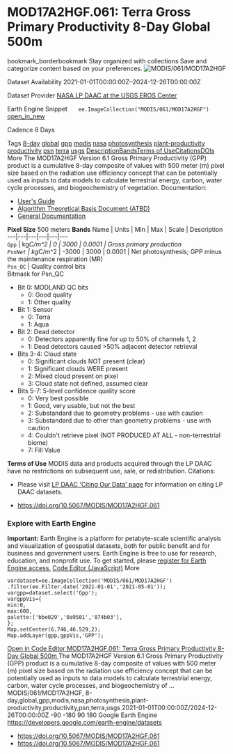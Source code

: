 
#  MOD17A2HGF.061: Terra Gross Primary Productivity 8-Day Global 500m 
bookmark_borderbookmark Stay organized with collections  Save and categorize content based on your preferences.
![MODIS/061/MOD17A2HGF](https://developers.google.com/earth-engine/datasets/images/MODIS/MODIS_061_MOD17A2HGF_sample.png) 

Dataset Availability
    2021-01-01T00:00:00Z–2024-12-26T00:00:00Z 

Dataset Provider
     [ NASA LP DAAC at the USGS EROS Center ](https://doi.org/10.5067/MODIS/MOD17A2HGF.061) 

Earth Engine Snippet
     `    ee.ImageCollection("MODIS/061/MOD17A2HGF")   ` [ open_in_new ](https://code.earthengine.google.com/?scriptPath=Examples:Datasets/MODIS/MODIS_061_MOD17A2HGF) 

Cadence
    8 Days 

Tags
     [8-day](https://developers.google.com/earth-engine/datasets/tags/8-day) [global](https://developers.google.com/earth-engine/datasets/tags/global) [gpp](https://developers.google.com/earth-engine/datasets/tags/gpp) [modis](https://developers.google.com/earth-engine/datasets/tags/modis) [nasa](https://developers.google.com/earth-engine/datasets/tags/nasa) [photosynthesis](https://developers.google.com/earth-engine/datasets/tags/photosynthesis) [plant-productivity](https://developers.google.com/earth-engine/datasets/tags/plant-productivity) [productivity](https://developers.google.com/earth-engine/datasets/tags/productivity) [psn](https://developers.google.com/earth-engine/datasets/tags/psn) [terra](https://developers.google.com/earth-engine/datasets/tags/terra) [usgs](https://developers.google.com/earth-engine/datasets/tags/usgs)
[Description](https://developers.google.com/earth-engine/datasets/catalog/MODIS_061_MOD17A2HGF#description)[Bands](https://developers.google.com/earth-engine/datasets/catalog/MODIS_061_MOD17A2HGF#bands)[Terms of Use](https://developers.google.com/earth-engine/datasets/catalog/MODIS_061_MOD17A2HGF#terms-of-use)[Citations](https://developers.google.com/earth-engine/datasets/catalog/MODIS_061_MOD17A2HGF#citations)[DOIs](https://developers.google.com/earth-engine/datasets/catalog/MODIS_061_MOD17A2HGF#dois) More
The MOD17A2HGF Version 6.1 Gross Primary Productivity (GPP) product is a cumulative 8-day composite of values with 500 meter (m) pixel size based on the radiation use efficiency concept that can be potentially used as inputs to data models to calculate terrestrial energy, carbon, water cycle processes, and biogeochemistry of vegetation.
Documentation:
  * [User's Guide](https://lpdaac.usgs.gov/documents/972/MOD17_User_Guide_V61.pdf)
  * [Algorithm Theoretical Basis Document (ATBD)](https://lpdaac.usgs.gov/documents/95/MOD17_ATBD.pdf)
  * [General Documentation](https://ladsweb.modaps.eosdis.nasa.gov/filespec/MODIS/6/MOD17A2HGF)


**Pixel Size** 500 meters 
**Bands**
Name | Units | Min | Max | Scale | Description  
---|---|---|---|---|---  
`Gpp` | kg*C/m^2 |  0  |  3000  | 0.0001 | Gross primary production  
`PsnNet` | kg*C/m^2 |  -3000  |  3000  | 0.0001 | Net photosynthesis; GPP minus the maintenance respiration (MR)  
`Psn_QC` | Quality control bits  
Bitmask for Psn_QC
  * Bit 0: MODLAND QC bits 
    * 0: Good quality
    * 1: Other quality
  * Bit 1: Sensor 
    * 0: Terra
    * 1: Aqua
  * Bit 2: Dead detector 
    * 0: Detectors apparently fine for up to 50% of channels 1, 2
    * 1: Dead detectors caused >50% adjacent detector retrieval
  * Bits 3-4: Cloud state 
    * 0: Significant clouds NOT present (clear)
    * 1: Significant clouds WERE present
    * 2: Mixed cloud present on pixel
    * 3: Cloud state not defined, assumed clear
  * Bits 5-7: 5-level confidence quality score 
    * 0: Very best possible
    * 1: Good, very usable, but not the best
    * 2: Substandard due to geometry problems - use with caution
    * 3: Substandard due to other than geometry problems - use with caution
    * 4: Couldn't retrieve pixel (NOT PRODUCED AT ALL - non-terrestrial biome)
    * 7: Fill Value

  
**Terms of Use**
MODIS data and products acquired through the LP DAAC have no restrictions on subsequent use, sale, or redistribution.
Citations:
  * Please visit [LP DAAC 'Citing Our Data' page](https://lpdaac.usgs.gov/citing_our_data) for information on citing LP DAAC datasets.


  * [ https://doi.org/10.5067/MODIS/MOD17A2HGF.061 ](https://doi.org/10.5067/MODIS/MOD17A2HGF.061)


### Explore with Earth Engine
**Important:** Earth Engine is a platform for petabyte-scale scientific analysis and visualization of geospatial datasets, both for public benefit and for business and government users. Earth Engine is free to use for research, education, and nonprofit use. To get started, please [register for Earth Engine access.](https://console.cloud.google.com/earth-engine)
[Code Editor (JavaScript)](https://developers.google.com/earth-engine/datasets/catalog/MODIS_061_MOD17A2HGF#code-editor-javascript-sample) More
```
vardataset=ee.ImageCollection('MODIS/061/MOD17A2HGF')
.filter(ee.Filter.date('2021-01-01','2021-05-01'));
vargpp=dataset.select('Gpp');
vargppVis={
min:0,
max:600,
palette:['bbe029','0a9501','074b03'],
};
Map.setCenter(6.746,46.529,2);
Map.addLayer(gpp,gppVis,'GPP');
```
[ Open in Code Editor ](https://code.earthengine.google.com/?scriptPath=Examples:Datasets/MODIS/MODIS_061_MOD17A2HGF)
[ MOD17A2HGF.061: Terra Gross Primary Productivity 8-Day Global 500m ](https://developers.google.com/earth-engine/datasets/catalog/MODIS_061_MOD17A2HGF)
The MOD17A2HGF Version 6.1 Gross Primary Productivity (GPP) product is a cumulative 8-day composite of values with 500 meter (m) pixel size based on the radiation use efficiency concept that can be potentially used as inputs to data models to calculate terrestrial energy, carbon, water cycle processes, and biogeochemistry of …
MODIS/061/MOD17A2HGF, 8-day,global,gpp,modis,nasa,photosynthesis,plant-productivity,productivity,psn,terra,usgs 
2021-01-01T00:00:00Z/2024-12-26T00:00:00Z
-90 -180 90 180 
Google Earth Engine
https://developers.google.com/earth-engine/datasets
  * [ https://doi.org/10.5067/MODIS/MOD17A2HGF.061 ](https://doi.org/https://doi.org/10.5067/MODIS/MOD17A2HGF.061)
  * [ https://doi.org/10.5067/MODIS/MOD17A2HGF.061 ](https://doi.org/https://developers.google.com/earth-engine/datasets/catalog/MODIS_061_MOD17A2HGF)


